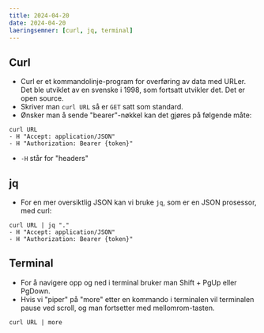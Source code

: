 ```yaml
---
title: 2024-04-20
date: 2024-04-20
laeringsemner: [curl, jq, terminal]
---
```

## Curl
* Curl er et kommandolinje-program for overføring av data med URLer. Det ble utviklet av en svenske i 1998, som fortsatt utvikler det. Det er open source.
* Skriver man `curl URL` så er `GET` satt som standard.
* Ønsker man å sende "bearer"-nøkkel kan det gjøres på følgende måte:

```text
curl URL
- H "Accept: application/JSON"
- H "Authorization: Bearer {token}"
```

* `-H` står for "headers"

## jq
* For en mer oversiktlig JSON kan vi bruke `jq`, som er en JSON prosessor, med curl:

```text
curl URL | jq "."
- H "Accept: application/JSON"
- H "Authorization: Bearer {token}"
```

## Terminal
* For å navigere opp og ned i terminal bruker man Shift + PgUp eller PgDown.
* Hvis vi "piper" på "more" etter en kommando i terminalen vil terminalen pause ved scroll, og man fortsetter med mellomrom-tasten.

```text
curl URL | more
```
